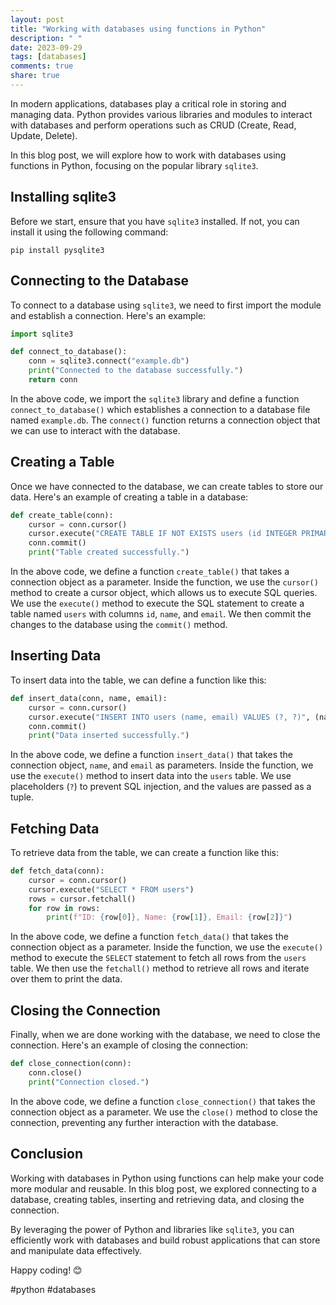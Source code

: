```yaml
---
layout: post
title: "Working with databases using functions in Python"
description: " "
date: 2023-09-29
tags: [databases]
comments: true
share: true
---
```


In modern applications, databases play a critical role in storing and managing data. Python provides various libraries and modules to interact with databases and perform operations such as CRUD (Create, Read, Update, Delete). 

In this blog post, we will explore how to work with databases using functions in Python, focusing on the popular library `sqlite3`.

## Installing sqlite3

Before we start, ensure that you have `sqlite3` installed. If not, you can install it using the following command:

```shell
pip install pysqlite3
```

## Connecting to the Database

To connect to a database using `sqlite3`, we need to first import the module and establish a connection. Here's an example:

```python
import sqlite3

def connect_to_database():
    conn = sqlite3.connect("example.db")
    print("Connected to the database successfully.")
    return conn

```

In the above code, we import the `sqlite3` library and define a function `connect_to_database()` which establishes a connection to a database file named `example.db`. The `connect()` function returns a connection object that we can use to interact with the database.

## Creating a Table

Once we have connected to the database, we can create tables to store our data. Here's an example of creating a table in a database:

```python
def create_table(conn):
    cursor = conn.cursor()
    cursor.execute("CREATE TABLE IF NOT EXISTS users (id INTEGER PRIMARY KEY AUTOINCREMENT, name TEXT, email TEXT)")
    conn.commit()
    print("Table created successfully.")

```

In the above code, we define a function `create_table()` that takes a connection object as a parameter. Inside the function, we use the `cursor()` method to create a cursor object, which allows us to execute SQL queries. We use the `execute()` method to execute the SQL statement to create a table named `users` with columns `id`, `name`, and `email`. We then commit the changes to the database using the `commit()` method.

## Inserting Data

To insert data into the table, we can define a function like this:

```python
def insert_data(conn, name, email):
    cursor = conn.cursor()
    cursor.execute("INSERT INTO users (name, email) VALUES (?, ?)", (name, email))
    conn.commit()
    print("Data inserted successfully.")

```

In the above code, we define a function `insert_data()` that takes the connection object, `name`, and `email` as parameters. Inside the function, we use the `execute()` method to insert data into the `users` table. We use placeholders (`?`) to prevent SQL injection, and the values are passed as a tuple.

## Fetching Data

To retrieve data from the table, we can create a function like this:

```python
def fetch_data(conn):
    cursor = conn.cursor()
    cursor.execute("SELECT * FROM users")
    rows = cursor.fetchall()
    for row in rows:
        print(f"ID: {row[0]}, Name: {row[1]}, Email: {row[2]}")

```

In the above code, we define a function `fetch_data()` that takes the connection object as a parameter. Inside the function, we use the `execute()` method to execute the `SELECT` statement to fetch all rows from the `users` table. We then use the `fetchall()` method to retrieve all rows and iterate over them to print the data.

## Closing the Connection

Finally, when we are done working with the database, we need to close the connection. Here's an example of closing the connection:

```python
def close_connection(conn):
    conn.close()
    print("Connection closed.")

```

In the above code, we define a function `close_connection()` that takes the connection object as a parameter. We use the `close()` method to close the connection, preventing any further interaction with the database.

## Conclusion

Working with databases in Python using functions can help make your code more modular and reusable. In this blog post, we explored connecting to a database, creating tables, inserting and retrieving data, and closing the connection.

By leveraging the power of Python and libraries like `sqlite3`, you can efficiently work with databases and build robust applications that can store and manipulate data effectively.

Happy coding! 😊

#python #databases